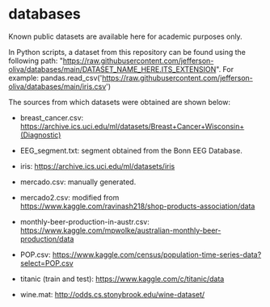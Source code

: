 # databases

Known public datasets are available here for academic purposes only.

In Python scripts, a dataset from this repository can be found using the following path: "https://raw.githubusercontent.com/jefferson-oliva/databases/main/DATASET_NAME_HERE.ITS_EXTENSION". For example: pandas.read_csv('https://raw.githubusercontent.com/jefferson-oliva/databases/main/iris.csv')


The sources from which datasets were obtained are shown below:

- breast_cancer.csv: https://archive.ics.uci.edu/ml/datasets/Breast+Cancer+Wisconsin+(Diagnostic)

- EEG_segment.txt: segment obtained from the Bonn EEG Database.

- iris: https://archive.ics.uci.edu/ml/datasets/iris

- mercado.csv: manually generated.

- mercado2.csv: modified from https://www.kaggle.com/ravinash218/shop-products-association/data

- monthly-beer-production-in-austr.csv: https://www.kaggle.com/mpwolke/australian-monthly-beer-production/data

- POP.csv: https://www.kaggle.com/census/population-time-series-data?select=POP.csv

- titanic (train and test): https://www.kaggle.com/c/titanic/data

- wine.mat: http://odds.cs.stonybrook.edu/wine-dataset/



